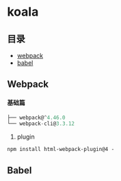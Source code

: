 
# koala

## 目录

- [webpack](#Webpack) 
- [babel](#Babel) 





## <span id="Webpack">Webpack</span>

#### 基础篇

```javascript
├── webpack@^4.46.0 
└── webpack-cli@3.3.12
```



1. plugin 


```
npm install html-webpack-plugin@4 -
```




## <span id="Babel">Babel</span>
